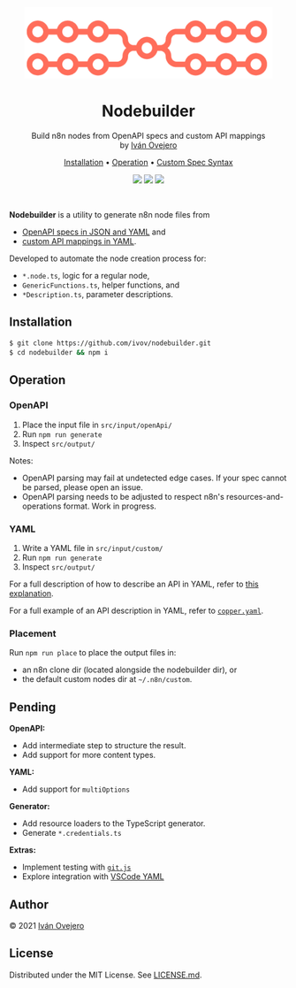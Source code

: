 <p align="center">
  <img src="docs/logo.png" width="450" alt="Nodemaker" />
</p>

<p align="center">
  <h1 align="center">Nodebuilder</h1>
</p>

<p align="center">
  Build n8n nodes from OpenAPI specs and custom API mappings<br />
  by <a href="https://github.com/ivov">Iván Ovejero</a>
</p>

<p align="center">
  <a href="#installation">Installation</a> •
  <a href="#operation">Operation</a> •
  <a href="/docs/custom-spec-syntax.md">Custom Spec Syntax</a>
</p>

<p align="center">
  <img src="https://img.shields.io/badge/status-work%20in%20progress-blue">
  <a href="https://github.com/n8n-io"><img src="https://img.shields.io/badge/org-n8n-ff6d5a"></a>
  <img src="https://img.shields.io/badge/license-MIT-brightgreen">
</p>

<br/>

**Nodebuilder** is a utility to generate n8n node files from

- [OpenAPI specs in JSON and YAML](https://github.com/OAI/OpenAPI-Specification) and
- [custom API mappings in YAML](#yaml).

Developed to automate the node creation process for:

- `*.node.ts`, logic for a regular node,
- `GenericFunctions.ts`, helper functions, and
- `*Description.ts`, parameter descriptions.

## Installation

```sh
$ git clone https://github.com/ivov/nodebuilder.git
$ cd nodebuilder && npm i
```

## Operation

### OpenAPI

1. Place the input file in `src/input/openApi/`
2. Run `npm run generate`
3. Inspect `src/output/`

Notes:
- OpenAPI parsing may fail at undetected edge cases. If your spec cannot be parsed, please open an issue.
- OpenAPI parsing needs to be adjusted to respect n8n's resources-and-operations format. Work in progress.

### YAML

1. Write a YAML file in `src/input/custom/`
2. Run `npm run generate`
3. Inspect `src/output/`

For a full description of how to describe an API in YAML, refer to [this explanation](https://github.com/ivov/nodebuilder/blob/main/docs/yaml-mapping.md).

For a full example of an API description in YAML, refer to [`copper.yaml`](https://github.com/ivov/nodebuilder/blob/main/src/input/custom/copper.yaml).

### Placement

Run `npm run place` to place the output files in:

- an n8n clone dir (located alongside the nodebuilder dir), or
- the default custom nodes dir at `~/.n8n/custom`.

## Pending

**OpenAPI:**
  - Add intermediate step to structure the result.
  - Add support for more content types.

**YAML:**
  - Add support for `multiOptions`

**Generator:**
  - Add resource loaders to the TypeScript generator.
  - Generate `*.credentials.ts`

**Extras:**
  - Implement testing with [`git.js`](https://github.com/steveukx/git-js)
  - Explore integration with [VSCode YAML](https://github.com/redhat-developer/vscode-yaml)

## Author

© 2021 [Iván Ovejero](https://github.com/ivov)

## License

Distributed under the MIT License. See [LICENSE.md](LICENSE.md).
